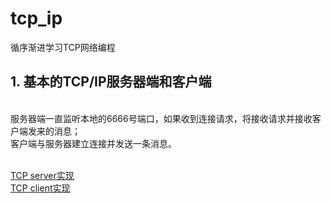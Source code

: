 # tcp_ip
循序渐进学习TCP网络编程

## 1. 基本的TCP/IP服务器端和客户端<br>
<br>
服务器端一直监听本地的6666号端口，如果收到连接请求，将接收请求并接收客户端发来的消息；<br>
客户端与服务器建立连接并发送一条消息。<br>
<br>

[TCP server实现](https://github.com/liuchenjane/tcp_ip/blob/master/tcp_ip/server.cpp) <br>
[TCP client实现](https://github.com/liuchenjane/tcp_ip/blob/master/tcp_ip/client.cpp) <br>
